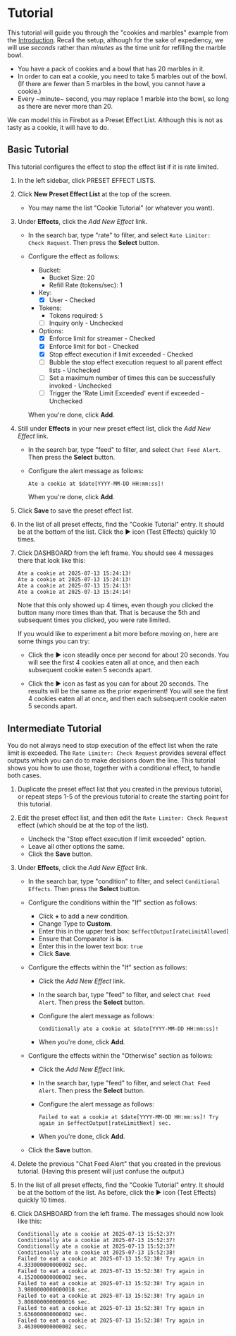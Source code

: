 # Tutorial

This tutorial will guide you through the "cookies and marbles" example from the [Introduction](/README.md#how-does-the-rate-limiter-work). Recall the setup, although for the sake of expediency, we will use _seconds_ rather than _minutes_ as the time unit for refilling the marble bowl.

- You have a pack of cookies and a bowl that has 20 marbles in it.
- In order to can eat a cookie, you need to take 5 marbles out of the bowl. (If there are fewer than 5 marbles in the bowl, you cannot have a cookie.)
- Every ~minute~ second, you may replace 1 marble into the bowl, so long as there are never more than 20.

We can model this in Firebot as a Preset Effect List. Although this is not as tasty as a cookie, it will have to do.

## Basic Tutorial

This tutorial configures the effect to stop the effect list if it is rate limited.

1. In the left sidebar, click PRESET EFFECT LISTS.

2. Click **New Preset Effect List** at the top of the screen.

    - You may name the list "Cookie Tutorial" (or whatever you want).

3. Under **Effects**, click the _Add New Effect_ link.

    - In the search bar, type "rate" to filter, and select `Rate Limiter: Check Request`. Then press the **Select** button.

    - Configure the effect as follows:
        - Bucket:
            - Bucket Size: 20
            - Refill Rate (tokens/sec): 1
        - Key:
            - [x] User - Checked
        - Tokens:
            - Tokens required: `5`
            - [ ] Inquiry only - Unchecked
        - Options:
            - [x] Enforce limit for streamer - Checked
            - [x] Enforce limit for bot - Checked
            - [x] Stop effect execution if limit exceeded - Checked
            - [ ] Bubble the stop effect execution request to all parent effect lists - Unchecked
            - [ ] Set a maximum number of times this can be successfully invoked - Unchecked
            - [ ] Trigger the 'Rate Limit Exceeded' event if exceeded - Unchecked

        When you're done, click **Add**.

4. Still under **Effects** in your new preset effect list, click the _Add New Effect_ link.

    - In the search bar, type "feed" to filter, and select `Chat Feed Alert`. Then press the **Select** button.

    - Configure the alert message as follows:

        ```text
        Ate a cookie at $date[YYYY-MM-DD HH:mm:ss]!
        ```

        When you're done, click **Add**.

5. Click **Save** to save the preset effect list.

6. In the list of all preset effects, find the "Cookie Tutorial" entry. It should be at the bottom of the list. Click the &#9658; icon (Test Effects) quickly 10 times.

7. Click DASHBOARD from the left frame. You should see 4 messages there that look like this:

    ```text
    Ate a cookie at 2025-07-13 15:24:13!
    Ate a cookie at 2025-07-13 15:24:13!
    Ate a cookie at 2025-07-13 15:24:13!
    Ate a cookie at 2025-07-13 15:24:14!
    ```

    Note that this only showed up 4 times, even though you clicked the button many more times than that. That is because the 5th and subsequent times you clicked, you were rate limited.

    If you would like to experiment a bit more before moving on, here are some things you can try:

    - Click the &#9658; icon steadily once per second for about 20 seconds. You will see the first 4 cookies eaten all at once, and then each subsequent cookie eaten 5 seconds apart.

    - Click the &#9658; icon as fast as you can for about 20 seconds. The results will be the same as the prior experiment! You will see the first 4 cookies eaten all at once, and then each subsequent cookie eaten 5 seconds apart.

## Intermediate Tutorial

You do not always need to stop execution of the effect list when the rate limit is exceeded. The `Rate Limiter: Check Request` provides several effect outputs which you can do to make decisions down the line. This tutorial shows you how to use those, together with a conditional effect, to handle both cases.

1. Duplicate the preset effect list that you created in the previous tutorial, or repeat steps 1-5 of the previous tutorial to create the starting point for this tutorial.

2. Edit the preset effect list, and then edit the `Rate Limiter: Check Request` effect (which should be at the top of the list).

    - Uncheck the "Stop effect execution if limit exceeded" option.
    - Leave all other options the same.
    - Click the **Save** button.

3. Under **Effects**, click the _Add New Effect_ link.

    - In the search bar, type "condition" to filter, and select `Conditional Effects`. Then press the **Select** button.

    - Configure the conditions within the "If" section as follows:

        - Click **+** to add a new condition.
        - Change Type to **Custom**.
        - Enter this in the upper text box: `$effectOutput[rateLimitAllowed]`
        - Ensure that Comparator is **is**.
        - Enter this in the lower text box: `true`
        - Click **Save**.

    - Configure the effects within the "If" section as follows:

        - Click the _Add New Effect_ link.
        - In the search bar, type "feed" to filter, and select `Chat Feed Alert`. Then press the **Select** button.
        - Configure the alert message as follows:

            ```text
            Conditionally ate a cookie at $date[YYYY-MM-DD HH:mm:ss]!
            ```

        - When you're done, click **Add**.

    - Configure the effects within the "Otherwise" section as follows:

        - Click the _Add New Effect_ link.
        - In the search bar, type "feed" to filter, and select `Chat Feed Alert`. Then press the **Select** button.
        - Configure the alert message as follows:

            ```text
            Failed to eat a cookie at $date[YYYY-MM-DD HH:mm:ss]! Try again in $effectOutput[rateLimitNext] sec.
            ```

        - When you're done, click **Add**.

    - Click the **Save** button.

4. Delete the previous "Chat Feed Alert" that you created in the previous tutorial. (Having this present will just confuse the output.)

5. In the list of all preset effects, find the "Cookie Tutorial" entry. It should be at the bottom of the list. As before, click the &#9658; icon (Test Effects) quickly 10 times.

6. Click DASHBOARD from the left frame. The messages should now look like this:

    ```text
    Conditionally ate a cookie at 2025-07-13 15:52:37!
    Conditionally ate a cookie at 2025-07-13 15:52:37!
    Conditionally ate a cookie at 2025-07-13 15:52:37!
    Conditionally ate a cookie at 2025-07-13 15:52:38!
    Failed to eat a cookie at 2025-07-13 15:52:38! Try again in 4.333000000000002 sec.
    Failed to eat a cookie at 2025-07-13 15:52:38! Try again in 4.152000000000002 sec.
    Failed to eat a cookie at 2025-07-13 15:52:38! Try again in 3.9800000000000018 sec.
    Failed to eat a cookie at 2025-07-13 15:52:38! Try again in 3.8080000000000016 sec.
    Failed to eat a cookie at 2025-07-13 15:52:38! Try again in 3.636000000000002 sec.
    Failed to eat a cookie at 2025-07-13 15:52:38! Try again in 3.463000000000002 sec.
    ```
